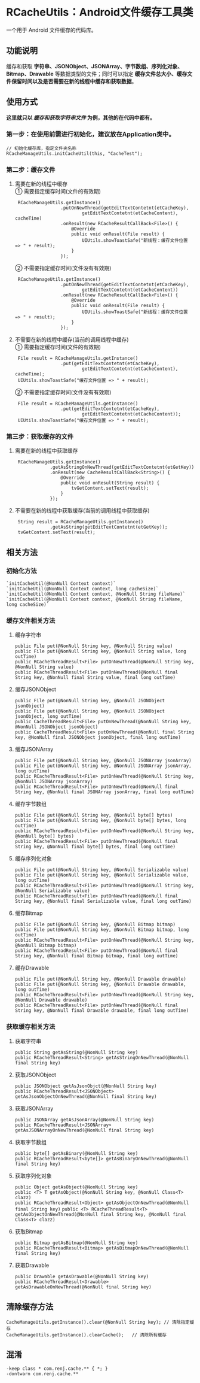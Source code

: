 # RCacheUtils：Android文件缓存工具类
一个用于 Android 文件缓存的代码库。

## 功能说明
缓存和获取 **字符串、JSONObject、JSONArray、字节数组、序列化对象、Bitmap、Drawable** 等数据类型的文件；同时可以指定 **缓存文件总大小、缓存文件保留时间以及是否需要在新的线程中缓存和获取数据**。

## 使用方式
**这里就只以 ***缓存和获取字符串文件*** 为例，其他的在代码中都有。**  

### 第一步：在使用前需进行初始化，建议放在Application类中。
	// 初始化缓存库，指定文件夹名称
    RCacheManageUtils.initCacheUtil(this, "CacheTest");

### 第二步：缓存文件
1. 需要在新的线程中缓存  
	① 需要指定缓存时间(文件的有效期)

		RCacheManageUtils.getInstance()
                        .putOnNewThread(getEditTextContetnt(etCacheKey),
                                getEditTextContetnt(etCacheContent), cacheTime)
                        .onResult(new RCacheResultCallBack<File>() {
                            @Override
                            public void onResult(File result) {
                                UIUtils.showToastSafe("新线程：缓存文件位置 => " + result);
                            }
                        });
	② 不需要指定缓存时间(文件没有有效期)

		RCacheManageUtils.getInstance()
                        .putOnNewThread(getEditTextContetnt(etCacheKey),
                                getEditTextContetnt(etCacheContent))
                        .onResult(new RCacheResultCallBack<File>() {
                            @Override
                            public void onResult(File result) {
                                UIUtils.showToastSafe("新线程：缓存文件位置 => " + result);
                            }
                        });
2. 不需要在新的线程中缓存(当前的调用线程中缓存)  
	① 需要指定缓存时间(文件的有效期)

		File result = RCacheManageUtils.getInstance()
                        .put(getEditTextContetnt(etCacheKey),
                                getEditTextContetnt(etCacheContent), cacheTime);
        UIUtils.showToastSafe("缓存文件位置 => " + result);
	② 不需要指定缓存时间(文件没有有效期)

		File result = RCacheManageUtils.getInstance()
                        .put(getEditTextContetnt(etCacheKey),
                                getEditTextContetnt(etCacheContent));
        UIUtils.showToastSafe("缓存文件位置 => " + result);
### 第三步：获取缓存的文件
1. 需要在新的线程中获取缓存

		RCacheManageUtils.getInstance()
                    .getAsStringOnNewThread(getEditTextContetnt(etGetKey))
                    .onResult(new CacheResultCallBack<String>() {
                        @Override
                        public void onResult(String result) {
                            tvGetContent.setText(result);
                        }
                    });  
2. 不需要在新的线程中获取缓存(当前的调用线程中获取缓存)  

		String result = RCacheManageUtils.getInstance()
                    .getAsString(getEditTextContetnt(etGetKey));
        tvGetContent.setText(result);

## 相关方法
### 初始化方法
    `initCacheUtil(@NonNull Context context)`
    `initCacheUtil(@NonNull Context context, long cacheSize)`
    `initCacheUtil(@NonNull Context context, @NonNull String fileName)`
    `initCacheUtil(@NonNull Context context, @NonNull String fileName, long cacheSize)`

### 缓存文件相关方法
1. 缓存字符串

	`public File put(@NonNull String key, @NonNull String value)`  
	`public File put(@NonNull String key, @NonNull String value, long outTime)`  
	`public RCacheThreadResult<File> putOnNewThread(@NonNull String key, @NonNull String value)`  
	`public RCacheThreadResult<File> putOnNewThread(@NonNull final String key, @NonNull final String value, final long outTime)`
2. 缓存JSONObject
	
	`public File put(@NonNull String key, @NonNull JSONObject jsonObject)`  
	`public File put(@NonNull String key, @NonNull JSONObject jsonObject, long outTime)`  
	`public CacheThreadResult<File> putOnNewThread(@NonNull String key, @NonNull JSONObject jsonObject)`  
	`public CacheThreadResult<File> putOnNewThread(@NonNull final String key, @NonNull final JSONObject jsonObject, final long outTime)`
3. 缓存JSONArray
 	
	`public File put(@NonNull String key, @NonNull JSONArray jsonArray)`  
	`public File put(@NonNull String key, @NonNull JSONArray jsonArray, long outTime)`  
	`public RCacheThreadResult<File> putOnNewThread(@NonNull String key, @NonNull JSONArray jsonArray)`  
	`public RCacheThreadResult<File> putOnNewThread(@NonNull final String key, @NonNull final JSONArray jsonArray, final long outTime)`
4. 缓存字节数组

	`public File put(@NonNull String key, @NonNull byte[] bytes)`  
	`public File put(@NonNull String key, @NonNull byte[] bytes, long outTime)`  
	`public RCacheThreadResult<File> putOnNewThread(@NonNull String key, @NonNull byte[] bytes)`  
	`public RCacheThreadResult<File> putOnNewThread(@NonNull final String key, @NonNull final byte[] bytes, final long outTime)`
5. 缓存序列化对象

	`public File put(@NonNull String key, @NonNull Serializable value)`  
	`public File put(@NonNull String key, @NonNull Serializable value, long outTime)`  
	`public RCacheThreadResult<File> putOnNewThread(@NonNull String key, @NonNull Serializable value)`  
	`public RCacheThreadResult<File> putOnNewThread(@NonNull final String key, @NonNull final Serializable value, final long outTime)`
6. 缓存Bitmap

	`public File put(@NonNull String key, @NonNull Bitmap bitmap)`  
	`public File put(@NonNull String key, @NonNull Bitmap bitmap, long outTime)`  
	`public RCacheThreadResult<File> putOnNewThread(@NonNull String key, @NonNull Bitmap bitmap)`  
	`public RCacheThreadResult<File> putOnNewThread(@NonNull final String key, @NonNull final Bitmap bitmap, final long outTime)`
7. 缓存Drawable

	`public File put(@NonNull String key, @NonNull Drawable drawable)`  
	`public File put(@NonNull String key, @NonNull Drawable drawable, long outTime)`  
	`public RCacheThreadResult<File> putOnNewThread(@NonNull String key, @NonNull Drawable drawable)`  
	`public RCacheThreadResult<File> putOnNewThread(@NonNull final String key, @NonNull final Drawable drawable, final long outTime)`

### 获取缓存相关方法
1. 获取字符串
	
	`public String getAsString(@NonNull String key)`  
	`public RCacheThreadResult<String> getAsStringOnNewThread(@NonNull final String key)`  
2. 获取JSONObject
	
	`public JSONObject getAsJsonObjct(@NonNull String key)`  
	`public RCacheThreadResult<JSONObject> getAsJsonObjectOnNewThread(@NonNull final String key)`  
3. 获取JSONArray

	`public JSONArray getAsJsonArray(@NonNull String key)`  
	`public RCacheThreadResult<JSONArray> getAsJSONArrayOnNewThread(@NonNull final String key)`  
4. 获取字节数组

	`public byte[] getAsBinary(@NonNull String key)`  
	`public RCacheThreadResult<byte[]> getAsBinaryOnNewThread(@NonNull final String key)`  
5. 获取序列化对象

	`public Object getAsObject(@NonNull String key)`  
	`public <T> T getAsObject(@NonNull String key, @NonNull Class<T> clazz)`  
	`public RCacheThreadResult<Object> getAsObjectOnNewThread(@NonNull final String key)` 
	`public <T> RCacheThreadResult<T> getAsObjectOnNewThread(@NonNull final String key, @NonNull final Class<T> clazz)` 
6. 获取Bitmap

	`public Bitmap getAsBitmap(@NonNull String key)`  
	`public RCacheThreadResult<Bitmap> getAsBitmapOnNewThread(@NonNull final String key)`  
7. 获取Drawable
	
	`public Drawable getAsDrawable(@NonNull String key)`  
	`public RCacheThreadResult<Drawable> getAsDrawableOnNewThread(@NonNull final String key)`
	
## 清除缓存方法
    
    CacheManageUtils.getInstance().clear(@NonNull String key); // 清除指定缓存
    CacheManageUtils.getInstance().clearCache();   // 清除所有缓存

## 混淆

	-keep class * com.renj.cache.** { *; }
	-dontwarn com.renj.cache.**
